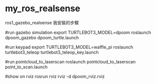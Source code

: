 # my_ros_realsense
ros1_gazebo_realsense
我安裝的步驟


#run gazebo simulation
export TURTLEBOT3_MODEL=dpoom
roslaunch dpoom_gazebo dpoom_turtle.launch

#run keypad
export TURTLEBOT3_MODEL=waffle_pi
roslaunch turtlebot3_teleop turtlebot3_teleop_key.launch

#run pointcloud_to_laserscan
roslaunch pointcloud_to_laserscan point_to_scan.launch

#show on rviz
rosrun rviz rviz -d dpoom_rviz.rviz

